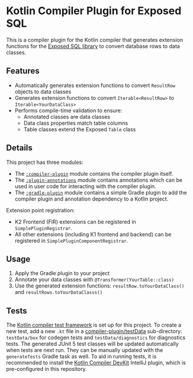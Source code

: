# Kotlin Compiler Plugin for Exposed SQL

This is a compiler plugin for the Kotlin compiler that generates extension functions for the [Exposed SQL library](https://github.com/JetBrains/Exposed) to convert database rows to data classes.

## Features

- Automatically generates extension functions to convert `ResultRow` objects to data classes
- Generates extension functions to convert `Iterable<ResultRow>` to `Iterable<YourDataClass>`
- Performs compile-time validation to ensure:
  - Annotated classes are data classes
  - Data class properties match table columns
  - Table classes extend the Exposed `Table` class

## Details

This project has three modules:
- The [`:compiler-plugin`](compiler-plugin/src) module contains the compiler plugin itself.
- The [`:plugin-annotations`](plugin-annotations/src/main/kotlin) module contains annotations which can be used in
user code for interacting with the compiler plugin.
- The [`:gradle-plugin`](gradle-plugin/src) module contains a simple Gradle plugin to add the compiler plugin and
annotation dependency to a Kotlin project. 

Extension point registration:
- K2 Frontend (FIR) extensions can be registered in `SimplePluginRegistrar`.
- All other extensions (including K1 frontend and backend) can be registered in `SimplePluginComponentRegistrar`.

## Usage

1. Apply the Gradle plugin to your project
2. Annotate your data classes with `@Transformer(YourTable::class)`
3. Use the generated extension functions: `resultRow.toYourDataClass()` and `resultRows.toYourDataClasss()`

## Tests

The [Kotlin compiler test framework][test-framework] is set up for this project.
To create a new test, add a new `.kt` file in a [compiler-plugin/testData](compiler-plugin/testData) sub-directory:
`testData/box` for codegen tests and `testData/diagnostics` for diagnostics tests.
The generated JUnit 5 test classes will be updated automatically when tests are next run.
They can be manually updated with the `generateTests` Gradle task as well.
To aid in running tests, it is recommended to install the [Kotlin Compiler DevKit][test-plugin] IntelliJ plugin,
which is pre-configured in this repository.

[//]: # (Links)

[test-framework]: https://github.com/JetBrains/kotlin/blob/2.1.20/compiler/test-infrastructure/ReadMe.md
[test-plugin]: https://github.com/JetBrains/kotlin-compiler-devkit
